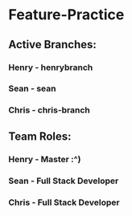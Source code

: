 # Feature-Practice

## Active Branches:
### Henry - henrybranch
### Sean - sean
### Chris - chris-branch

## Team Roles:
### Henry - Master :^)
### Sean - Full Stack Developer
### Chris - Full Stack Developer